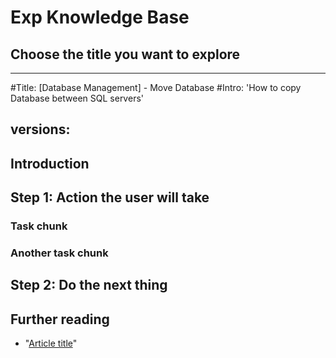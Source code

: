 # Exp Knowledge Base 
## Choose the title you want to explore

---
#Title: [Database Management] - Move Database 
#Intro: 'How to copy Database between SQL servers'

versions:
---

<!-- Follow the instructions in https://github.com/github/docs/blob/main/contributing/content-model.md#quickstart to write this article.-->
<!-- Great intros clarify who the tutorial is intended for, state what the user will accomplish, and state the technologies that will be used.-->
<!-- For product callout info, see https://github.com/github/docs/tree/main/content#product.-->
<!-- For product version instructions, see https://github.com/github/docs/tree/main/content#versions.-->
<!-- Remove these comments from your article file when you're done writing -->

## Introduction

<!-- The tutorial introduction should include the following in a short paragraph:

- Clarify audience
- State prerequisites and prior knowledge needed
- State what the user will accomplish or build and the user problem it solves
- Link to an example of the project the user will complete -->

## Step 1: Action the user will take

<!-- In one sentence, describe what the user will do in this step -->
<!-- Steps should break down the tasks the user will complete in sequential order -->
<!-- Avoid replicating conceptual information that is covered elsewhere, provide inline links instead. Only include conceptual information unique to this use case. -->

### Task chunk

<!-- A step may require the user to perform several tasks - break those tasks down into chunks, allowing the user to scan quickly to find their place if they navigated away from this screen to perform the task. -->
<!-- An example might be creating a PAT for the action to use and then storing it in secrets -->
<!-- For UI based tasks, include the button or options the users should click -->
<!-- If the task adds code, include the code in context (don't just show `needs: setup` show the entire `setup` and `dependent` jobs) -->

### Another task chunk

<!-- remove all of these comments when you're done -->

## Step 2: Do the next thing

<!-- Rinse and repeat, adding steps and tasks until the tutorial is complete

<!-- remember to show code snippets in context -->

<!-- ```yaml
on:
  schedule:
    - cron:  "40 19 * * *"
``` -->

## Further reading

<!-- include a bulleted list of tutorials or articles the user can reference to extend the concepts taught in this tutorial -->

- "[Article title](article-URL)"
